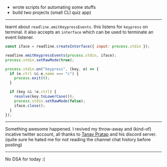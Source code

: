 - wrote scripts for automating some stuffs
- build two projects (small CLI quiz app)

---

learnt about `readline.emitKeypressEvents`. this listens for `keypress` on
terminal. it also accepts an `interface` which can be used to terminate an event
listener.

```javascript
const iface = readline.createInterface({ input: process.stdin });

readline.emitKeypressEvents(process.stdin, iface);
process.stdin.setRawMode(true);

process.stdin.on("keypress", (key, e) => {
  if (e.ctrl && e.name === "c") {
    process.exit(0);
  }

  if (key && !e.ctrl) {
    resolve(key.toLowerCase());
    process.stdin.setRawMode(false);
    iface.close();
  }
});
```

---

Something awesome happened. I revived my throw-away and (kind-of) incative
twitter account, all thanks to [Tanay Pratap](https://tanaypratap.com/) and his
discord server. (quite sure he hated me for not reading the channel chat
history before posting)

---

No DSA for today :(

